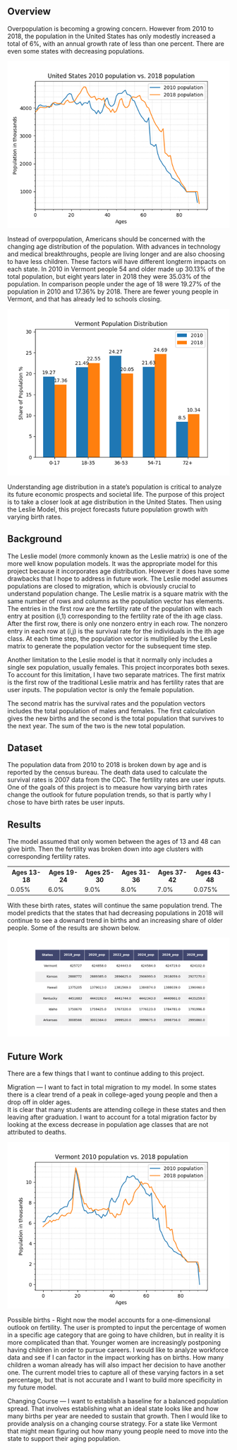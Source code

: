 ## Overview

Overpopulation is becoming a growing concern. However from 2010 to 2018, the population in the United States has only modestly increased a total of 6%, with an annual growth rate of less than one percent. There are even some states with decreasing populations.
<p align="center"> 
  <img src="https://github.com/rajancutting/leslie-population/blob/master/United%20States.png">
 </p>
 
Instead of overpopulation, Americans should be concerned with the changing age distribution of the population. With advances in technology and medical breakthroughs, people are living longer and are also choosing to have less children. These factors will have different longterm impacts on each state. In 2010 in Vermont people 54 and older made up 30.13% of the total population, but eight years later in 2018 they were 35.03% of the population. 
In comparison people under the age of 18 were 19.27% of the population in 2010 and 17.36% by 2018. There are fewer young people in Vermont, and that has already led to schools closing. 
<p align="center">
   <img src="https://github.com/rajancutting/leslie-population/blob/master/visuals/quintile/Vermont_quintile.png">
 </p>

Understanding age distribution in a state’s population is critical to analyze its future economic prospects and societal life. The purpose of this project is to take a closer look at age distribution in the United States. 
Then using the Leslie Model, this project forecasts future population growth with varying birth rates. 

## Background
The Leslie model (more commonly known as the Leslie matrix) is one of the more well know population models. 
It was the appropriate model for this project because it incorporates age distribution. However it does have some drawbacks that I hope to address in future work. 
The Leslie model assumes populations are closed to migration, which is obviously crucial to understand population change. 
The Leslie matrix is a square matrix with the same number of rows and columns as the population vector has elements. 
The entries in the first row are the fertility rate of the population with each entry at position (i,1) corresponding to the fertility rate of the ith age class. 
After the first row, there is only one nonzero entry in each row. The nonzero entry in each row at (i,j) is the survival rate for the individuals in the ith age class. 
At each time step, the population vector is multiplied by the Leslie matrix to generate the population vector for the subsequent time step.

Another limitation to the Leslie model is that it normally only includes a single sex population, usually females. 
This project incorporates both sexes. To account for this limitation, I have two separate matrices. 
The first matrix is the first row of the traditional Leslie matrix and has fertility rates that are user inputs. 
The population vector is only the female population. 

The second matrix has the survival rates and the population vectors includes the total population of males and females. 
The first calculation gives the new births and the second is the total population that survives to the next year.
The sum of the two is the new total population. 

## Dataset
The population data from 2010 to 2018 is broken down by age and is reported by the census bureau. 
The death data used to calculate the survival rates is 2007 data from the CDC. The fertility rates are user inputs. 
One of the goals of this project is to measure how varying birth rates change the outlook for future population trends, so that is partly why I chose to have birth rates be user inputs.

## Results
The model assumed that only women between the ages of 13 and 48 can give birth. Then the fertility was broken down into age clusters with corresponding fertility rates. 

<table style="width:100%">
  <tr>
    <th> Ages 13-18 </th>
    <th> Ages 19-24 </th>
    <th> Ages 25-30 </th>
    <th> Ages 31-36 </th>
    <th> Ages 37-42 </th>
    <th> Ages 43-48 </th>
 </tr>
 <tr>
   <td> 0.05% </td>
   <td> 6.0% </td>
   <td> 9.0% </td>
   <td> 8.0% </td>
   <td> 7.0% </td>
   <td> 0.075% </td>
 </tr>
 </table>

With these birth rates, states will continue the same population trend. The model predicts that the states that had decreasing populations in 2018 will continue to see a downard trend in births and an increasing share of older people. Some of the results are shown below.

<p align="center">
  <img src="https://github.com/rajancutting/leslie-population/blob/master/visuals/future_trend_head.png">
</p>

## Future Work
There are a few things that I want to continue adding to this project. 

Migration — I want to fact in total migration to my model. 
In some states there is a clear trend of a peak in college-aged young people and then a drop off in older ages.  
It is clear that many students are attending college in these states and then leaving after graduation. I want to account for a total migration 
factor by looking at the excess decrease in population age classes that are not attributed to deaths.
<p align="center">
  <img src="https://github.com/rajancutting/leslie-population/blob/master/visuals/state_graph/Vermont.png">
</p>

Possible births - Right now the model accounts for a one-dimensional outlook on fertility. The user is prompted to input the percentage
of women in a specific age category that are going to have children, but in reality it is more complicated than that. 
Younger women are increasingly postponing having children in order to pursue careers. I would like to analyze workforce data and see 
if I can factor in the impact working has on births. How many children a woman already has will also impact her decision to have another one.
The current model tries to capture all of these varying factors in a set percentage, but that is not accurate and I want to build more
specificity in my future model.


Changing Course — I want to establish a baseline for a balanced population spread. 
That involves establishing what an ideal state looks like and how many births per year are needed to sustain that growth.
Then I would like to provide analysis on a changing course strategy. For a state like Vermont that might mean figuring out how
many young people need to move into the state to support their aging population. 
